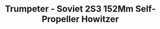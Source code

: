 ---
layout: product
title: "Trumpeter - Soviet 2S3 152Mm Self-Propeller Howitzer"
price: "5400" 
desc: "N/A"
img_path: "/assets/img/TRU05567.webp"
brand: "N/A"
available: false
special_offer: false
new: false
soon: false
cat: "010000"
subcat: "013400"
subsubcat: "0N/A"
sifra: "TRU05567"
popular: false
spec: false
---